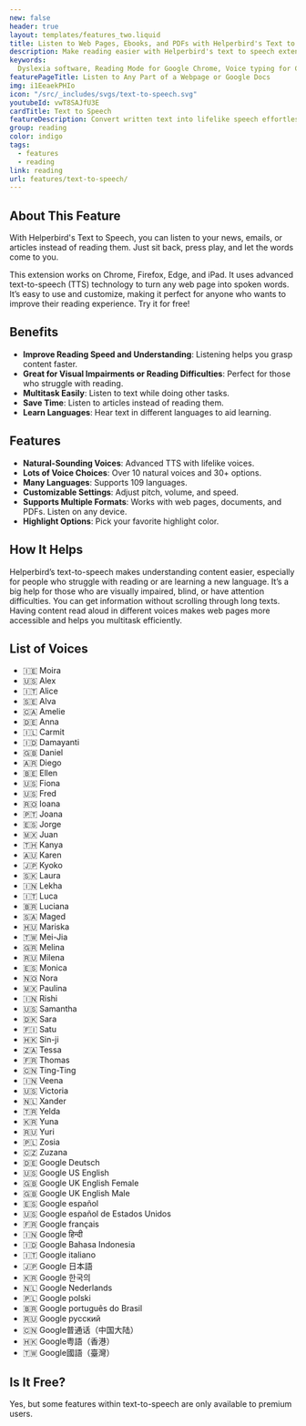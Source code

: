 ```yaml
---
new: false
header: true
layout: templates/features_two.liquid
title: Listen to Web Pages, Ebooks, and PDFs with Helperbird's Text to Speech
description: Make reading easier with Helperbird's text to speech extension. Convert any web page, ebook, or PDF into natural-sounding speech. Perfect for Chrome, Firefox, Edge, or iPad. Easy to use and customize, it's great for enhancing your online reading experience. Try it for free!
keywords:
  Dyslexia software, Reading Mode for Google Chrome, Voice typing for Chrome, Text to speech for Chrome, text reader, Immersive Reader, dyslexia fonts, accessibility software, dyslexia software, Helperbird for Edge, Helperbird for Firefox, Helperbird for Chrome, Opendyslexic for Chrome, OpenDyslexic
featurePageTitle: Listen to Any Part of a Webpage or Google Docs
img: i1EeaekPHIo
icon: "/src/_includes/svgs/text-to-speech.svg"
youtubeId: vwT8SAJfU3E
cardTitle: Text to Speech
featureDescription: Convert written text into lifelike speech effortlessly. With Helperbird, have the contents of web pages, ebooks, and PDFs read aloud to you using realistic, natural-sounding voices.
group: reading
color: indigo
tags:
  - features
  - reading
link: reading
url: features/text-to-speech/
---
```


## About This Feature

With Helperbird's Text to Speech, you can listen to your news, emails, or articles instead of reading them. Just sit back, press play, and let the words come to you.

This extension works on Chrome, Firefox, Edge, and iPad. It uses advanced text-to-speech (TTS) technology to turn any web page into spoken words. It’s easy to use and customize, making it perfect for anyone who wants to improve their reading experience. Try it for free!

## Benefits

- **Improve Reading Speed and Understanding**: Listening helps you grasp content faster.
- **Great for Visual Impairments or Reading Difficulties**: Perfect for those who struggle with reading.
- **Multitask Easily**: Listen to text while doing other tasks.
- **Save Time**: Listen to articles instead of reading them.
- **Learn Languages**: Hear text in different languages to aid learning.

## Features

- **Natural-Sounding Voices**: Advanced TTS with lifelike voices.
- **Lots of Voice Choices**: Over 10 natural voices and 30+ options.
- **Many Languages**: Supports 109 languages.
- **Customizable Settings**: Adjust pitch, volume, and speed.
- **Supports Multiple Formats**: Works with web pages, documents, and PDFs. Listen on any device.
- **Highlight Options**: Pick your favorite highlight color.

## How It Helps

Helperbird’s text-to-speech makes understanding content easier, especially for people who struggle with reading or are learning a new language. It’s a big help for those who are visually impaired, blind, or have attention difficulties. You can get information without scrolling through long texts. Having content read aloud in different voices makes web pages more accessible and helps you multitask efficiently.

## List of Voices

- 🇮🇪 Moira
- 🇺🇸 Alex
- 🇮🇹 Alice
- 🇸🇪 Alva
- 🇨🇦 Amelie
- 🇩🇪 Anna
- 🇮🇱 Carmit
- 🇮🇩 Damayanti
- 🇬🇧 Daniel
- 🇦🇷 Diego
- 🇧🇪 Ellen
- 🇺🇸 Fiona
- 🇺🇸 Fred
- 🇷🇴 Ioana
- 🇵🇹 Joana
- 🇪🇸 Jorge
- 🇲🇽 Juan
- 🇹🇭 Kanya
- 🇦🇺 Karen
- 🇯🇵 Kyoko
- 🇸🇰 Laura
- 🇮🇳 Lekha
- 🇮🇹 Luca
- 🇧🇷 Luciana
- 🇸🇦 Maged
- 🇭🇺 Mariska
- 🇹🇼 Mei-Jia
- 🇬🇷 Melina
- 🇷🇺 Milena
- 🇪🇸 Monica
- 🇳🇴 Nora
- 🇲🇽 Paulina
- 🇮🇳 Rishi
- 🇺🇸 Samantha
- 🇩🇰 Sara
- 🇫🇮 Satu
- 🇭🇰 Sin-ji
- 🇿🇦 Tessa
- 🇫🇷 Thomas
- 🇨🇳 Ting-Ting
- 🇮🇳 Veena
- 🇺🇸 Victoria
- 🇳🇱 Xander
- 🇹🇷 Yelda
- 🇰🇷 Yuna
- 🇷🇺 Yuri
- 🇵🇱 Zosia
- 🇨🇿 Zuzana
- 🇩🇪 Google Deutsch
- 🇺🇸 Google US English
- 🇬🇧 Google UK English Female
- 🇬🇧 Google UK English Male
- 🇪🇸 Google español
- 🇺🇸 Google español de Estados Unidos
- 🇫🇷 Google français
- 🇮🇳 Google हिन्दी
- 🇮🇩 Google Bahasa Indonesia
- 🇮🇹 Google italiano
- 🇯🇵 Google 日本語
- 🇰🇷 Google 한국의
- 🇳🇱 Google Nederlands
- 🇵🇱 Google polski
- 🇧🇷 Google português do Brasil
- 🇷🇺 Google русский
- 🇨🇳 Google普通话（中国大陆）
- 🇭🇰 Google粤語（香港）
- 🇹🇼 Google國語（臺灣）

## Is It Free?

Yes, but some features within text-to-speech are only available to premium users.
